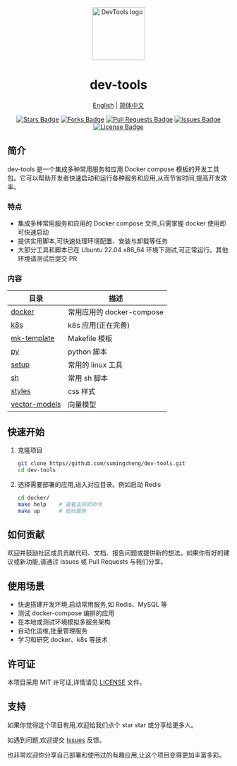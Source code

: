 <div align="center">
  <img src="https://github.com/sumingcheng/DevTools/assets/21992204/ea3d950c-823b-4a53-9299-3c0a9234a5d9" width="120" height="120" alt="DevTools logo" >
  <h1>dev-tools</h1>


  <p align="center">
    <a href="./README_EN.md">English</a> |
    <a href="./README.md">简体中文</a>
  </p>

  <p align="center">
    <a href="https://github.com/sumingcheng/dev-tools/stargazers"><img src="https://img.shields.io/github/stars/sumingcheng/dev-tools" alt="Stars Badge"/></a>
    <a href="https://github.com/sumingcheng/dev-tools/network/members"><img src="https://img.shields.io/github/forks/sumingcheng/dev-tools" alt="Forks Badge"/></a>
    <a href="https://github.com/sumingcheng/dev-tools/pulls"><img src="https://img.shields.io/github/issues-pr/sumingcheng/dev-tools" alt="Pull Requests Badge"/></a>
    <a href="https://github.com/sumingcheng/dev-tools/issues"><img src="https://img.shields.io/github/issues/sumingcheng/dev-tools" alt="Issues Badge"/></a>
    <a href="./LICENSE"><img src="https://img.shields.io/github/license/sumingcheng/dev-tools?color=2b9348" alt="License Badge"/></a>
  </p>
</div>

## 简介

dev-tools 是一个集成多种常用服务和应用 Docker compose 模板的开发工具包。它可以帮助开发者快速启动和运行各种服务和应用,从而节省时间,提高开发效率。

### 特点
- 集成多种常用服务和应用的 Docker compose 文件,只需掌握 docker 使用即可快速启动
- 提供实用脚本,可快速处理环境配置、安装与卸载等任务 
- 大部分工具和脚本已在 Ubuntu 22.04 x86_64 环境下测试,可正常运行。其他环境请测试后提交 PR

### 内容

| 目录                              | 描述                      |
| --------------------------------- | ------------------------- |
| [docker](./docker/)               | 常用应用的 docker-compose |
| [k8s](./k8s/)                     | k8s 应用(正在完善)        |
| [mk-template](Dockerfile/)     | Makefile 模板             |
| [py](./py/)                       | python 脚本               |
| [setup](./setup/)                 | 常用的 linux 工具         |
| [sh](./sh/)                       | 常用 sh 脚本              |
| [styles](./styles/)               | css 样式                  |
| [vector-models](./vector-models/) | 向量模型                  |

## 快速开始

1. 克隆项目
   ```bash 
   git clone https//github.com/sumingcheng/dev-tools.git
   cd dev-tools
   ```

2. 选择需要部署的应用,进入对应目录。例如启动 Redis
   ```bash
   cd docker/
   make help    # 查看支持的命令
   make up      # 启动服务 
   ```

## 如何贡献

欢迎并鼓励社区成员贡献代码、文档、报告问题或提供新的想法。如果你有好的建议或新功能,请通过 Issues 或 Pull Requests 与我们分享。

## 使用场景

- 快速搭建开发环境,启动常用服务,如 Redis、MySQL 等
- 测试 docker-compose 编排的应用
- 在本地或测试环境模拟多服务架构 
- 自动化运维,批量管理服务
- 学习和研究 docker、k8s 等技术

## 许可证

本项目采用 MIT 许可证,详情请见 [LICENSE](./LICENSE) 文件。

## 支持

如果你觉得这个项目有用,欢迎给我们点个 star star 或分享给更多人。

如遇到问题,欢迎提交 [Issues](https//github.com/sumingcheng/dev-tools/issues) 反馈。

也非常欢迎你分享自己部署和使用过的有趣应用,让这个项目变得更加丰富多彩。
